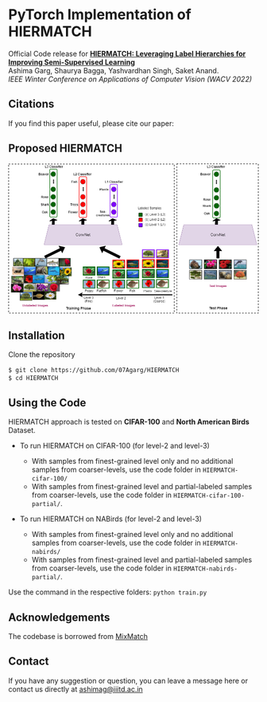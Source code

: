 # PyTorch Implementation of HIERMATCH 

Official Code release for **[HIERMATCH: Leveraging Label Hierarchies for Improving Semi-Supervised Learning](https://arxiv.org/pdf/2111.00164.pdf)** <br/>
Ashima Garg, Shaurya Bagga, Yashvardhan Singh, Saket Anand. <br />
_IEEE Winter Conference on Applications of Computer Vision (WACV 2022)_ <br/>

## Citations
If you find this paper useful, please cite our paper: 

## Proposed HIERMATCH
<div align="center">
  <img src="imgs/HIERMATCH_approach.png"/>
</div>

## Installation
Clone the repository
```
$ git clone https://github.com/07Agarg/HIERMATCH
$ cd HIERMATCH
```

## Using the Code
HIERMATCH approach is tested on **CIFAR-100** and **North American Birds** Dataset. <br/>

- To run HIERMATCH on CIFAR-100 (for level-2 and level-3)
  - With samples from finest-grained level only and no additional samples from coarser-levels, use the code folder in ```HIERMATCH-cifar-100/```
  - With samples from finest-grained level and partial-labeled samples from coarser-levels, use the code folder in ```HIERMATCH-cifar-100-partial/```.

- To run HIERMATCH on NABirds (for level-2 and level-3)
  - With samples from finest-grained level only and no additional samples from coarser-levels, use the code folder in ```HIERMATCH-nabirds/```
  - With samples from finest-grained level and partial-labeled samples from coarser-levels, use the code folder in ```HIERMATCH-nabirds-partial/```.

Use the command in the respective folders: ```python train.py```

## Acknowledgements
The codebase is borrowed from [MixMatch](https://github.com/YU1ut/MixMatch-pytorch)

## Contact 
If you have any suggestion or question, you can leave a message here or contact us directly at ashimag@iiitd.ac.in
